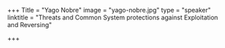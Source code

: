 +++
Title = "Yago Nobre"
image = "yago-nobre.jpg"
type = "speaker"
linktitle = "Threats and Common System protections against Exploitation and Reversing"

+++

